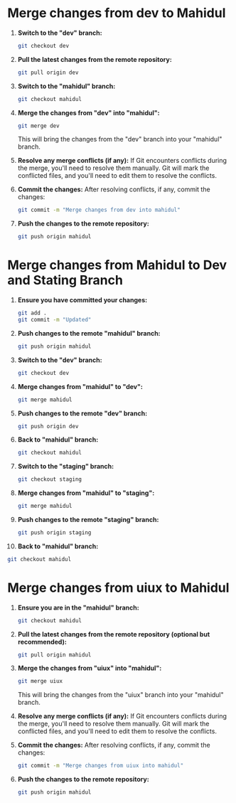 # Merge changes from dev to Mahidul
1. **Switch to the "dev" branch:**
   ```bash
   git checkout dev
   ```

2. **Pull the latest changes from the remote repository:**
   ```bash
   git pull origin dev
   ```

3. **Switch to the "mahidul" branch:**
   ```bash
   git checkout mahidul
   ```

4. **Merge the changes from "dev" into "mahidul":**
   ```bash
   git merge dev
   ```

   This will bring the changes from the "dev" branch into your "mahidul" branch.

5. **Resolve any merge conflicts (if any):**
   If Git encounters conflicts during the merge, you'll need to resolve them manually. Git will mark the conflicted files, and you'll need to edit them to resolve the conflicts.

6. **Commit the changes:**
   After resolving conflicts, if any, commit the changes:
   ```bash
   git commit -m "Merge changes from dev into mahidul"
   ```

7. **Push the changes to the remote repository:**
   ```bash
   git push origin mahidul
   ```

# Merge changes from Mahidul to Dev and Stating Branch

1. **Ensure you have committed your changes:**
   ```bash
   git add .
   git commit -m "Updated"
   ```

2. **Push changes to the remote "mahidul" branch:**
   ```bash
   git push origin mahidul
   ```

3. **Switch to the "dev" branch:**
   ```bash
   git checkout dev
   ```

4. **Merge changes from "mahidul" to "dev":**
   ```bash
   git merge mahidul
   ```

5. **Push changes to the remote "dev" branch:**
   ```bash
   git push origin dev
   ```

6. **Back to "mahidul" branch:**
   ```bash
   git checkout mahidul
   ```

7. **Switch to the "staging" branch:**
   ```bash
   git checkout staging
   ```

8. **Merge changes from "mahidul" to "staging":**
   ```bash
   git merge mahidul
   ```

9. **Push changes to the remote "staging" branch:**
   ```bash
   git push origin staging
   ```

10. **Back to "mahidul" branch:**
   ```bash
   git checkout mahidul
   ```

# Merge changes from uiux to Mahidul

1. **Ensure you are in the "mahidul" branch:**
   ```bash
   git checkout mahidul
   ```

2. **Pull the latest changes from the remote repository (optional but recommended):**
   ```bash
   git pull origin mahidul
   ```

3. **Merge the changes from "uiux" into "mahidul":**
   ```bash
   git merge uiux
   ```

   This will bring the changes from the "uiux" branch into your "mahidul" branch.

4. **Resolve any merge conflicts (if any):**
   If Git encounters conflicts during the merge, you'll need to resolve them manually. Git will mark the conflicted files, and you'll need to edit them to resolve the conflicts.

5. **Commit the changes:**
   After resolving conflicts, if any, commit the changes:
   ```bash
   git commit -m "Merge changes from uiux into mahidul"
   ```

6. **Push the changes to the remote repository:**
   ```bash
   git push origin mahidul
   ```
